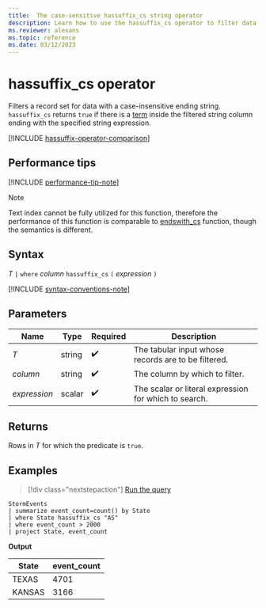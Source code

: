 ```yaml
---
title:  The case-sensitive hassuffix_cs string operator
description: Learn how to use the hassuffix_cs operator to filter data with a case-sensitive suffix string.
ms.reviewer: alexans
ms.topic: reference
ms.date: 03/12/2023
---
```

# hassuffix_cs operator

Filters a record set for data with a case-insensitive ending string. `hassuffix_cs` returns `true` if there is a [term](datatypes-string-operators.md#what-is-a-term) inside the filtered string column ending with the specified string expression.

[!INCLUDE [hassuffix-operator-comparison](../../includes/hassuffix-operator-comparison.md)]

## Performance tips

[!INCLUDE [performance-tip-note](../../includes/performance-tip-note.md)]

> [!NOTE]
> Text index cannot be fully utilized for this function, therefore the performance of this function is comparable to [endswith_cs](endswith-cs-operator.md) function, though the semantics is different.

## Syntax

*T* `|` `where` *column* `hassuffix_cs` `(` *expression* `)`

[!INCLUDE [syntax-conventions-note](../../includes/syntax-conventions-note.md)]

## Parameters

|Name|Type|Required|Description|
|--|--|--|--|
|*T* | string |  :heavy_check_mark: | The tabular input whose records are to be filtered.|
|*column* | string |  :heavy_check_mark: | The column by which to filter.|
|*expression* | scalar |  :heavy_check_mark: | The scalar or literal expression for which to search.|

## Returns

Rows in *T* for which the predicate is `true`.

## Examples  

> [!div class="nextstepaction"]
> <a href="https://dataexplorer.azure.com/clusters/help/databases/Samples?query=H4sIAAAAAAAAAwsuyS/KdS1LzSsp5qpRKC7NzU0syqxKVUgFCcUn55fmldiCSQ1NhaRKheCSxJJUoMLyjNSiVAhPISOxuLg0LS2zIj65WEHJMVgJLo9kiIKdgpGBgQFQqqAoPys1uQSiWQdZDQCa6WLOjAAAAA==" target="_blank">Run the query</a>

```kusto
StormEvents
| summarize event_count=count() by State
| where State hassuffix_cs "AS"
| where event_count > 2000
| project State, event_count
```

**Output**

|State|event_count|
|-----|-----------|
|TEXAS|4701|
|KANSAS|3166|
